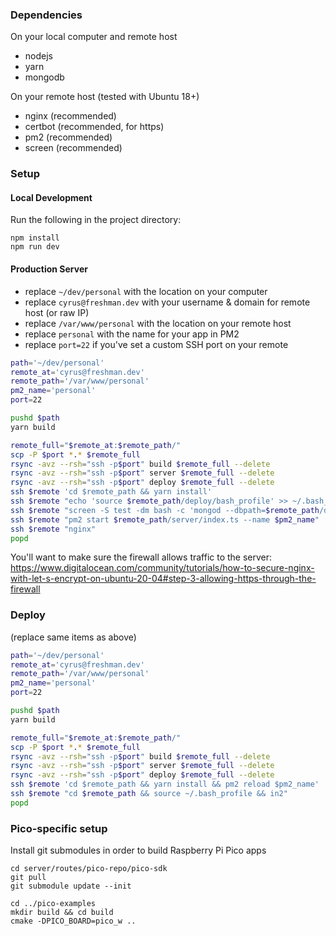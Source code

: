 ### Dependencies

On your local computer and remote host
* nodejs  
* yarn  
* mongodb  

On your remote host (tested with Ubuntu 18+)
* nginx  (recommended)  
* certbot (recommended, for https)  
* pm2 (recommended)  
* screen (recommended)

### Setup

#### Local Development
Run the following in the project directory:
```
npm install
npm run dev
```

#### Production Server
* replace `~/dev/personal` with the location on your computer  
* replace `cyrus@freshman.dev` with your username & domain for remote host (or raw IP)  
* replace `/var/www/personal` with the location on your remote host  
* replace `personal` with the name for your app in PM2  
* replace `port=22` if you've set a custom SSH port on your remote  
```sh
path='~/dev/personal'
remote_at='cyrus@freshman.dev'
remote_path='/var/www/personal'
pm2_name='personal'
port=22

pushd $path
yarn build

remote_full="$remote_at:$remote_path/"
scp -P $port *.* $remote_full
rsync -avz --rsh="ssh -p$port" build $remote_full --delete
rsync -avz --rsh="ssh -p$port" server $remote_full --delete
rsync -avz --rsh="ssh -p$port" deploy $remote_full --delete
ssh $remote 'cd $remote_path && yarn install'
ssh $remote "echo 'source $remote_path/deploy/bash_profile' >> ~/.bash_profile && source ~/.bash_profile && in2"
ssh $remote "screen -S test -dm bash -c 'mongod --dbpath=$remote_path/data'"
ssh $remote "pm2 start $remote_path/server/index.ts --name $pm2_name"
ssh $remote "nginx"
popd
```
You'll want to make sure the firewall allows traffic to the server:
https://www.digitalocean.com/community/tutorials/how-to-secure-nginx-with-let-s-encrypt-on-ubuntu-20-04#step-3-allowing-https-through-the-firewall

### Deploy

(replace same items as above) 
```sh
path='~/dev/personal'
remote_at='cyrus@freshman.dev'
remote_path='/var/www/personal'
pm2_name='personal'
port=22

pushd $path
yarn build

remote_full="$remote_at:$remote_path/"
scp -P $port *.* $remote_full
rsync -avz --rsh="ssh -p$port" build $remote_full --delete
rsync -avz --rsh="ssh -p$port" server $remote_full --delete
rsync -avz --rsh="ssh -p$port" deploy $remote_full --delete
ssh $remote 'cd $remote_path && yarn install && pm2 reload $pm2_name'
ssh $remote "cd $remote_path && source ~/.bash_profile && in2"
popd
```

### Pico-specific setup
Install git submodules in order to build Raspberry Pi Pico apps
```
cd server/routes/pico-repo/pico-sdk
git pull
git submodule update --init

cd ../pico-examples
mkdir build && cd build
cmake -DPICO_BOARD=pico_w ..
```

